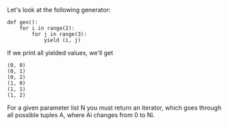 Let's look at the following generator:
```
def gen():
    for i in range(2):
        for j in range(3):
            yield (i, j)
```
If we print all yielded values, we'll get
```
(0, 0)
(0, 1)
(0, 2)
(1, 0)
(1, 1)
(1, 2)
```
For a given parameter list N you must return an iterator, which goes through all possible tuples A, where Ai changes from 0 to Ni.

